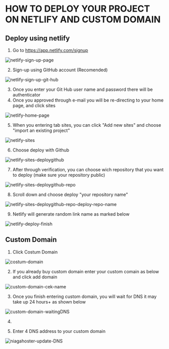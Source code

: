 # HOW TO DEPLOY YOUR PROJECT ON NETLIFY AND CUSTOM DOMAIN

## Deploy using netlify

1. Go to https://app.netlify.com/signup

![netlify-sign-up-page](/assets/netlify-web.png)

2. Sign-up using GitHub account (Recomended)

![netlify-sign-up-git-hub](/assets/netlify-sign-up-github.png)

3. Once you enter your Git Hub user name and password there will be authenticator
4. Once you approved through e-mail you will be re-directing to your home page, and click sites

![netlify-home-page](/assets/netlify-home-page.png)

5. When you entering tab sites, you can click "Add new sites" and choose "import an existing project"

![netlify-sites](/assets/netlify-sites2.png)

6. Choose deploy with Github

![netlify-sites-deploygithub](/assets/netlify-sites-deploygithub.png)

7. After through verification, you can choose wich repository that you want to deploy (make sure your repository public)

![netlify-sites-deploygithub-repo](/assets/netlify-sites-deploygithub-repo.png)

8. Scroll down and choose deploy "your repository name"

![netlify-sites-deploygithub-repo-deploy-repo-name](/assets/netlify-sites-deploygithub-repo-deploy-repo-name.png)

9. Netlify will generate random link name as marked below

![netlify-deploy-finish](/assets/netlify-deployed.png)

## Custom Domain

1. Click Costum Domain

![costum-domain](/assets/netlify-custom-domain.png)

2. If you already buy custom domain enter your custom comain as below and click add domain

![custom-domain-cek-name](/assets/netlify-custom-domain-chekname.png)

3. Once you finish entering custom domain, you will wait for DNS it may take up 24 hours+ as shown below

![custom-domain-waitingDNS](/assets/netlify-custom-domain-waitingDNS.png)

4.

5. Enter 4 DNS address to your custom domain

![niagahoster-update-DNS](/assets/niagahoster-update-DNS.png)